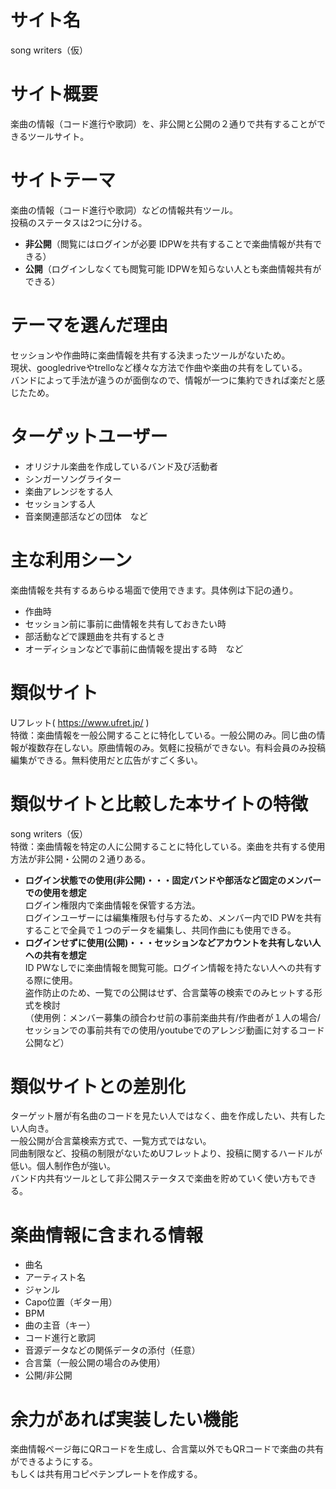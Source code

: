 # サイト名  
song writers（仮）

# サイト概要  
楽曲の情報（コード進行や歌詞）を、非公開と公開の２通りで共有することができるツールサイト。

# サイトテーマ  
楽曲の情報（コード進行や歌詞）などの情報共有ツール。  
投稿のステータスは2つに分ける。  
* **非公開**（閲覧にはログインが必要 IDPWを共有することで楽曲情報が共有できる）  
* **公開**（ログインしなくても閲覧可能 IDPWを知らない人とも楽曲情報共有ができる）  

# テーマを選んだ理由  
セッションや作曲時に楽曲情報を共有する決まったツールがないため。  
現状、googledriveやtrelloなど様々な方法で作曲や楽曲の共有をしている。  
バンドによって手法が違うのが面倒なので、情報が一つに集約できれば楽だと感じたため。  

# ターゲットユーザー  
* オリジナル楽曲を作成しているバンド及び活動者
* シンガーソングライター
* 楽曲アレンジをする人
* セッションする人
* 音楽関連部活などの団体　など  

# 主な利用シーン  
楽曲情報を共有するあらゆる場面で使用できます。具体例は下記の通り。
* 作曲時
* セッション前に事前に曲情報を共有しておきたい時
* 部活動などで課題曲を共有するとき
* オーディションなどで事前に曲情報を提出する時　など

# 類似サイト  
Uフレット( https://www.ufret.jp/ )  
特徴：楽曲情報を一般公開することに特化している。一般公開のみ。同じ曲の情報が複数存在しない。原曲情報のみ。気軽に投稿ができない。有料会員のみ投稿編集ができる。無料使用だと広告がすごく多い。 

# 類似サイトと比較した本サイトの特徴  
song writers（仮）  
特徴：楽曲情報を特定の人に公開することに特化している。楽曲を共有する使用方法が非公開・公開の２通りある。  
* **ログイン状態での使用(非公開)・・・固定バンドや部活など固定のメンバーでの使用を想定**  
ログイン権限内で楽曲情報を保管する方法。  
ログインユーザーには編集権限も付与するため、メンバー内でID PWを共有することで全員で１つのデータを編集し、共同作曲にも使用できる。  
* **ログインせずに使用(公開)・・・セッションなどアカウントを共有しない人への共有を想定**  
ID PWなしでに楽曲情報を閲覧可能。ログイン情報を持たない人への共有する際に使用。  
盗作防止のため、一覧での公開はせず、合言葉等の検索でのみヒットする形式を検討  
（使用例：メンバー募集の顔合わせ前の事前楽曲共有/作曲者が１人の場合/セッションでの事前共有での使用/youtubeでのアレンジ動画に対するコード公開など）  

# 類似サイトとの差別化  
ターゲット層が有名曲のコードを見たい人ではなく、曲を作成したい、共有したい人向き。  
一般公開が合言葉検索方式で、一覧方式ではない。  
同曲制限など、投稿の制限がないためUフレットより、投稿に関するハードルが低い。個人制作色が強い。  
バンド内共有ツールとして非公開ステータスで楽曲を貯めていく使い方もできる。  

# 楽曲情報に含まれる情報  
* 曲名
* アーティスト名
* ジャンル
* Capo位置（ギター用）
* BPM
* 曲の主音（キー）
* コード進行と歌詞
* 音源データなどの関係データの添付（任意）
* 合言葉（一般公開の場合のみ使用）
* 公開/非公開

# 余力があれば実装したい機能  
楽曲情報ページ毎にQRコードを生成し、合言葉以外でもQRコードで楽曲の共有ができるようにする。  
もしくは共有用コピペテンプレートを作成する。